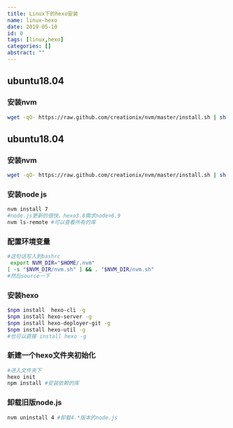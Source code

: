 ```yaml
---
title: Linux下的hexo安装
name: linux-hexo
date: 2019-05-10
id: 0
tags: [linux,hexo]
categories: []
abstract: ""
---
```



## ubuntu18.04

### 安装nvm

```bash
wget -qO- https://raw.github.com/creationix/nvm/master/install.sh | sh
```


<!--more-->


## ubuntu18.04

### 安装nvm

```bash
wget -qO- https://raw.github.com/creationix/nvm/master/install.sh | sh
```

<!--more-->

### 安装node js

```bash
nvm install 7
#node.js更新的很快，hexo3.8需求node>6.9
nvm ls-remote #可以查看所有的库
```

### 配置环境变量

```bash
#这句话写入到bashrc
 export NVM_DIR="$HOME/.nvm"
[ -s "$NVM_DIR/nvm.sh" ] && . "$NVM_DIR/nvm.sh"
#然后source一下
```

### 安装hexo

```bash
$npm install  hexo-cli -g
$npm install hexo-server -g
$npm install hexo-deployer-git -g
$npm install hexo-util -g
#也可以直接 install hexo -g
```

### 新建一个hexo文件夹初始化

```bash
#进入文件夹下
hexo init
npm install #安装依赖的库
```

### 卸载旧版node.js

```bash
nvm uninstall 4 #卸载4.*版本的node.js
```

